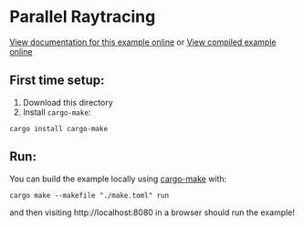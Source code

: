 # Parallel Raytracing

[View documentation for this example online][dox] or [View compiled example
online][compiled]

[dox]: https://rustwasm.github.io/docs/wasm-bindgen/examples/raytrace.html
[compiled]: https://rustwasm.github.io/wasm-bindgen/exbuild/raytrace-parallel/

## First time setup:

1. Download this directory
2. Install `cargo-make`:
```shell
cargo install cargo-make
```

## Run:

You can build the example locally using [cargo-make](https://crates.io/crates/cargo-make/) with:

```shell
cargo make --makefile "./make.toml" run
```

and then visiting http://localhost:8080 in a browser should run the example!
